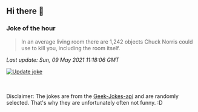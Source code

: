 ## Hi there 👋

### Joke of the hour
<!-- joke -->
>In an average living room there are 1,242 objects Chuck Norris could use to kill you, including the room itself.
<!-- /joke -->

*Last update: Sun, 09 May 2021 11:18:06 GMT*

[![Update joke](https://github.com/nclskfm/nclskfm/actions/workflows/joke.yml/badge.svg)](https://github.com/nclskfm/nclskfm/actions/workflows/joke.yml)

<br><br>
Disclaimer: The jokes are from the [Geek-Jokes-api](https://github.com/sameerkumar18/geek-joke-api) and are randomly selected. That's why they are unfortunately often not funny. :D
